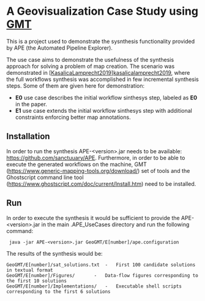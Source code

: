 

# A Geovisualization Case Study using [GMT](https://www.generic-mapping-tools.org/ "GMT")

This is a project used to demonstrate the sysnthesis functionality provided by APE (the Automated Pipeline Explorer). 

The use case aims to demonstrate the usefulness of the synthesis approach for solving a problem of map creation. The scenario was demonstrated in [[KasalicaLamprecht2019]][kasalicalamprecht2019], where the full workflows synthesis was accomplished in few incremental synthesis steps. Some of them are given here for demonstration:
- **E0** use case describes the initial workflow sinthesys step, labeled as **E0** in the paper.
- **E1** use case extends the initial workflow sinthesys step with additional constraints enforcing better map annotations.

## Installation
In order to run the synthesis APE-&lt;version>.jar needs to be available: https://github.com/sanctuuary/APE. Furthermore, in order to be able to execute the generated workflows on the machine, GMT (https://www.generic-mapping-tools.org/download/) set of tools and the Ghostscript command line tool (https://www.ghostscript.com/doc/current/Install.htm) need to be installed.

## Run

In order to execute the synthesis it would be sufficient to provide the APE-&lt;version>.jar in the main .APE_UseCases directory and run the following command:

```shell
 java -jar APE-<version>.jar GeoGMT/E[number]/ape.configuration
```
The results of the synthesis would be:

	GeoGMT/E[number]/sat_solutions.txt	-	First 100 candidate solutions in textual format
	GeoGMT/E[number]/Figures/		-	Data-flow figures corresponding to the first 10 solutions
	GeoGMT/E[number]/Implementations/	-	Executable shell scripts corresponding to the first 6 solutions


[kasalicalamprecht2019]: https://doi.org/10.1007/978-3-030-24302-9_34 "Workflow Discovery Through Semantic Constraints: A Geovisualization Case Study"
